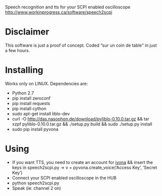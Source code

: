 Speech recognition and tts for your SCPI enabled oscilloscope
http://www.workinprogress.ca/software/speech2scpi

# Disclaimer
This software is just a proof of concept. Coded “sur un coin de table” in just a few hours.

# Installing
Works only on LINUX. Dependencies are:

- Python 2.7
- pip install zeroconf
- pip install requests
- pip install cython
- sudo apt-get install liblo-dev
- curl -O http://das.nasophon.de/download/pyliblo-0.10.0.tar.gz
&& tar xzpf pyliblo-0.10.0.tar.gz
&& ./setup.py build
&& sudo ./setup.py install
- sudo pip install pyvona

# Using

- If you want TTS, you need to create an account for <a href="https://www.ivona.com/ap/signin">ivona</a> && insert the keys in speech2scpi.py -> v = pyvona.create_voice(‘Access Key’, ‘Secret Key’)
- Connect your SCPI enabled oscilloscope in the HUB
- python speech2scpi.py
- Speak (ie: channel 2 on)
